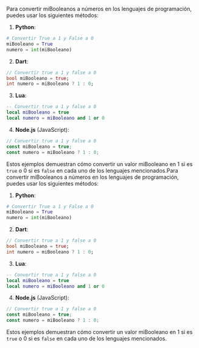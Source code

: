 Para convertir miBooleanos a números en los lenguajes de programación, puedes usar los siguientes métodos:

1. **Python**:

```python
# Convertir True a 1 y False a 0
miBooleano = True
numero = int(miBooleano)
```

2. **Dart**:

```dart
// Convertir true a 1 y false a 0
bool miBooleano = true;
int numero = miBooleano ? 1 : 0;
```

3. **Lua**:

```lua
-- Convertir true a 1 y false a 0
local miBooleano = true
local numero = miBooleano and 1 or 0
```

4. **Node.js** (JavaScript):

```javascript
// Convertir true a 1 y false a 0
const miBooleano = true;
const numero = miBooleano ? 1 : 0;
```

Estos ejemplos demuestran cómo convertir un valor miBooleano en 1 si es `true` o 0 si es `false` en cada uno de los lenguajes mencionados.Para convertir miBooleanos a números en los lenguajes de programación, puedes usar los siguientes métodos:

1. **Python**:

```python
# Convertir True a 1 y False a 0
miBooleano = True
numero = int(miBooleano)
```

2. **Dart**:

```dart
// Convertir true a 1 y false a 0
bool miBooleano = true;
int numero = miBooleano ? 1 : 0;
```

3. **Lua**:

```lua
-- Convertir true a 1 y false a 0
local miBooleano = true
local numero = miBooleano and 1 or 0
```

4. **Node.js** (JavaScript):

```javascript
// Convertir true a 1 y false a 0
const miBooleano = true;
const numero = miBooleano ? 1 : 0;
```

Estos ejemplos demuestran cómo convertir un valor miBooleano en 1 si es `true` o 0 si es `false` en cada uno de los lenguajes mencionados.